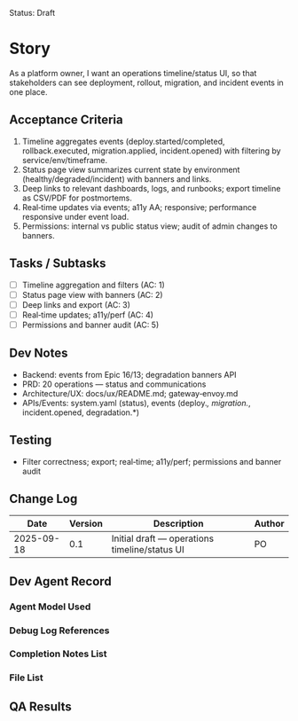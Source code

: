 Status: Draft

# Story
As a platform owner,
I want an operations timeline/status UI,
so that stakeholders can see deployment, rollout, migration, and incident events in one place.

## Acceptance Criteria
1. Timeline aggregates events (deploy.started/completed, rollback.executed, migration.applied, incident.opened) with filtering by service/env/timeframe.
2. Status page view summarizes current state by environment (healthy/degraded/incident) with banners and links.
3. Deep links to relevant dashboards, logs, and runbooks; export timeline as CSV/PDF for postmortems.
4. Real‑time updates via events; a11y AA; responsive; performance responsive under event load.
5. Permissions: internal vs public status view; audit of admin changes to banners.

## Tasks / Subtasks
- [ ] Timeline aggregation and filters (AC: 1)
- [ ] Status page view with banners (AC: 2)
- [ ] Deep links and export (AC: 3)
- [ ] Real‑time updates; a11y/perf (AC: 4)
- [ ] Permissions and banner audit (AC: 5)

## Dev Notes
- Backend: events from Epic 16/13; degradation banners API
- PRD: 20 operations — status and communications
- Architecture/UX: docs/ux/README.md; gateway‑envoy.md
- APIs/Events: system.yaml (status), events (deploy.*, migration.*, incident.opened, degradation.*)

## Testing
- Filter correctness; export; real‑time; a11y/perf; permissions and banner audit

## Change Log
| Date       | Version | Description                                   | Author |
|------------|---------|-----------------------------------------------|--------|
| 2025-09-18 | 0.1     | Initial draft — operations timeline/status UI | PO     |

## Dev Agent Record

### Agent Model Used
<record at implementation time>

### Debug Log References
<links at implementation time>

### Completion Notes List
<notes at implementation time>

### File List
<files at implementation time>

## QA Results
<QA to fill>

